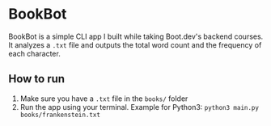 # BookBot

BookBot is a simple CLI app I built while taking Boot.dev's backend courses. It analyzes a `.txt` file and outputs the total word count and the frequency of each character.

## How to run

1. Make sure you have a `.txt` file in the `books/` folder
2. Run the app using your terminal. Example for Python3: `python3 main.py books/frankenstein.txt`
